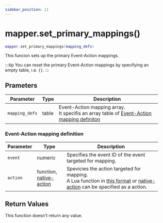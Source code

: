 ```yaml
---
sidebar_position: 11
---
```


# mapper.set_primary_mappings()
```lua
mapper.set_primary_mappings(mapping_defs)
```
This funcion sets up the primary Event-Action mappings.

:::tip
You can reset the primary Event-Action mappings by specifying an empty table, i.e. `{}`.
:::

## Prameters
|Parameter|Type|Description|
|-|-|-|
|`mapping_defs`|table|Event-Action mapping array.<br/>It specifis an array table of [Event-Action mapping definiton](#event-action-mapping-definition)

### Event-Action mapping definition
|Parameter|Type|Description|
|-|-|-|
|`event`|numeric|Specifies the event ID of the event targeted for mapping.
|`action`|function,<br/>[native-action](/guide/event-action-mapping#action)|Spevicies the action targeted for mapping.<br/>A Lua function in [this format](/libs/mapper/ACTION) or [native-action](/guide/event-action-mapping#action) can be specified as a action.


## Return Values
This function doesn't return any value.